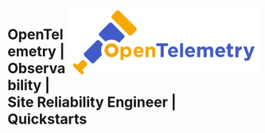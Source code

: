 <img src="assets/opentelemetry-horizontal-color.svg" alt="OpenTelemetry" style="width: 380px;" align="right">

# OpenTelemetry | Observability | Site Reliability Engineer | Quickstarts
